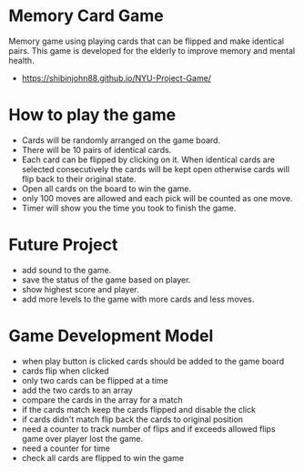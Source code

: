 # Memory Card Game

Memory game using playing cards that can be flipped and make identical pairs. This game is developed for the elderly to improve memory and mental health.

* https://shibinjohn88.github.io/NYU-Project-Game/

# How to play the game

* Cards will be randomly arranged on the game board.
* There will be 10 pairs of identical cards.
* Each card can be flipped by clicking on it. When identical cards are selected consecutively the cards will be kept open otherwise cards will flip back to their original state.
* Open all cards on the board to win the game.
* only 100 moves are allowed and each pick will be counted as one move.
* Timer will show you the time you took to finish the game.


# Future Project

* add sound to the game.
* save the status of the game based on player.
* show highest score and player.
* add more levels to the game with more cards and less moves. 


# Game Development Model

* when play button is clicked cards should be added to the game board
* cards flip when clicked
* only two cards can be flipped at a time
* add the two cards to an array
* compare the cards in the array for a match
* if the cards match keep the cards flipped and disable the click
* if cards didn't match flip back the cards to original position
* need a counter to track number of flips and if exceeds allowed flips game over player lost the game.
* need a counter for time
* check all cards are flipped to win the game 
